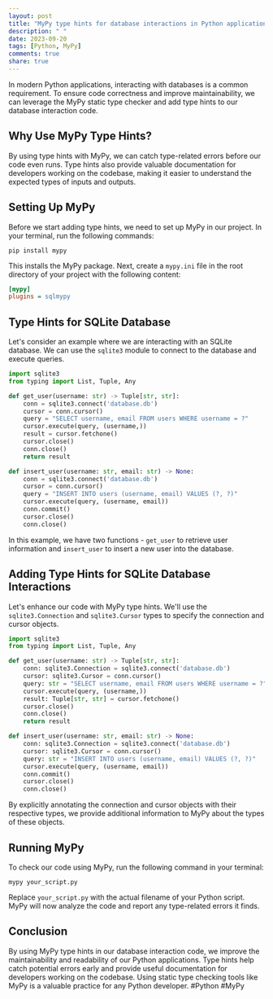 ```yaml
---
layout: post
title: "MyPy type hints for database interactions in Python applications"
description: " "
date: 2023-09-20
tags: [Python, MyPy]
comments: true
share: true
---
```


In modern Python applications, interacting with databases is a common requirement. To ensure code correctness and improve maintainability, we can leverage the MyPy static type checker and add type hints to our database interaction code.

## Why Use MyPy Type Hints?

By using type hints with MyPy, we can catch type-related errors before our code even runs. Type hints also provide valuable documentation for developers working on the codebase, making it easier to understand the expected types of inputs and outputs.

## Setting Up MyPy

Before we start adding type hints, we need to set up MyPy in our project. In your terminal, run the following commands:

```
pip install mypy
```

This installs the MyPy package. Next, create a `mypy.ini` file in the root directory of your project with the following content:

```ini
[mypy]
plugins = sqlmypy
```

## Type Hints for SQLite Database

Let's consider an example where we are interacting with an SQLite database. We can use the `sqlite3` module to connect to the database and execute queries.

```python
import sqlite3
from typing import List, Tuple, Any

def get_user(username: str) -> Tuple[str, str]:
    conn = sqlite3.connect('database.db')
    cursor = conn.cursor()
    query = "SELECT username, email FROM users WHERE username = ?"
    cursor.execute(query, (username,))
    result = cursor.fetchone()
    cursor.close()
    conn.close()
    return result

def insert_user(username: str, email: str) -> None:
    conn = sqlite3.connect('database.db')
    cursor = conn.cursor()
    query = "INSERT INTO users (username, email) VALUES (?, ?)"
    cursor.execute(query, (username, email))
    conn.commit()
    cursor.close()
    conn.close()
```

In this example, we have two functions - `get_user` to retrieve user information and `insert_user` to insert a new user into the database.

## Adding Type Hints for SQLite Database Interactions

Let's enhance our code with MyPy type hints. We'll use the `sqlite3.Connection` and `sqlite3.Cursor` types to specify the connection and cursor objects.

```python
import sqlite3
from typing import List, Tuple, Any

def get_user(username: str) -> Tuple[str, str]:
    conn: sqlite3.Connection = sqlite3.connect('database.db')
    cursor: sqlite3.Cursor = conn.cursor()
    query: str = "SELECT username, email FROM users WHERE username = ?"
    cursor.execute(query, (username,))
    result: Tuple[str, str] = cursor.fetchone()
    cursor.close()
    conn.close()
    return result

def insert_user(username: str, email: str) -> None:
    conn: sqlite3.Connection = sqlite3.connect('database.db')
    cursor: sqlite3.Cursor = conn.cursor()
    query: str = "INSERT INTO users (username, email) VALUES (?, ?)"
    cursor.execute(query, (username, email))
    conn.commit()
    cursor.close()
    conn.close()
```

By explicitly annotating the connection and cursor objects with their respective types, we provide additional information to MyPy about the types of these objects.

## Running MyPy

To check our code using MyPy, run the following command in your terminal:

```
mypy your_script.py
```

Replace `your_script.py` with the actual filename of your Python script. MyPy will now analyze the code and report any type-related errors it finds.

## Conclusion

By using MyPy type hints in our database interaction code, we improve the maintainability and readability of our Python applications. Type hints help catch potential errors early and provide useful documentation for developers working on the codebase. Using static type checking tools like MyPy is a valuable practice for any Python developer. #Python #MyPy